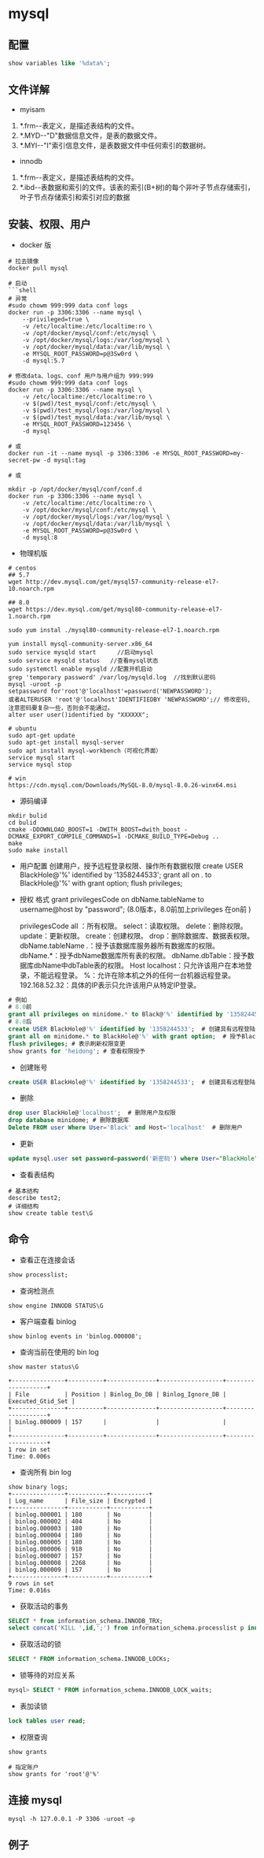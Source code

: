 # mysql

## 配置
```sql
show variables like '%data%';
```

## 文件详解

- myisam
1. *.frm--表定义，是描述表结构的文件。
2. *.MYD--"D"数据信息文件，是表的数据文件。
3. *.MYI--"I"索引信息文件，是表数据文件中任何索引的数据树。

- innodb
1. *.frm--表定义，是描述表结构的文件。
2. *.ibd--表数据和索引的文件。该表的索引(B+树)的每个非叶子节点存储索引，叶子节点存储索引和索引对应的数据


## 安装、权限、用户
- docker 版
```shell
# 拉去镜像
docker pull mysql

# 启动
```shell
# 异常
#sudo chowm 999:999 data conf logs
docker run -p 3306:3306 --name mysql \
    --privileged=true \
    -v /etc/localtime:/etc/localtime:ro \
    -v /opt/docker/mysql/conf:/etc/mysql \
    -v /opt/docker/mysql/logs:/var/log/mysql \
    -v /opt/docker/mysql/data:/var/lib/mysql \
    -e MYSQL_ROOT_PASSWORD=p@3Sw0rd \
    -d mysql:5.7

# 修改data、logs、conf 用户与用户组为 999:999
#sudo chowm 999:999 data conf logs
docker run -p 3306:3306 --name mysql \
    -v /etc/localtime:/etc/localtime:ro \
    -v $(pwd)/test_mysql/conf:/etc/mysql \
    -v $(pwd)/test_mysql/logs:/var/log/mysql \
    -v $(pwd)/test_mysql/data:/var/lib/mysql \
    -e MYSQL_ROOT_PASSWORD=123456 \
    -d mysql

# 或
docker run -it --name mysql -p 3306:3306 -e MYSQL_ROOT_PASSWORD=my-secret-pw -d mysql:tag 

# 或

mkdir -p /opt/docker/mysql/conf/conf.d
docker run -p 3306:3306 --name mysql \
    -v /etc/localtime:/etc/localtime:ro \
    -v /opt/docker/mysql/conf:/etc/mysql \
    -v /opt/docker/mysql/logs:/var/log/mysql \
    -v /opt/docker/mysql/data:/var/lib/mysql \
    -e MYSQL_ROOT_PASSWORD=p@3Sw0rd \
    -d mysql:8
```

- 物理机版
```shell
# centos
## 5.7
wget http://dev.mysql.com/get/mysql57-community-release-el7-10.noarch.rpm

## 8.0
wget https://dev.mysql.com/get/mysql80-community-release-el7-1.noarch.rpm 

sudo yum instal ./mysql80-community-release-el7-1.noarch.rpm 

yum install mysql-community-server.x86_64 
sudo service mysqld start      //启动mysql 
sudo service mysqld status   //查看mysql状态 
sudo systemctl enable mysqld //配置开机启动 
grep 'temporary password' /var/log/mysqld.log  //找到默认密码 
mysql -uroot -p  
setpassword for'root'@'localhost'=password('NEWPASSWORD'); 
或者ALTERUSER 'root'@'localhost'IDENTIFIEDBY 'NEWPASSWORD';// 修改密码,注意密码要复杂一些，否则会不能通过。 
alter user user()identified by "XXXXXX"; 

# ubuntu
sudo apt-get update 
sudo apt-get install mysql-server 
sudo apt install mysql-workbench（可视化界面） 
service mysql start 
service mysql stop 

# win
https://cdn.mysql.com/Downloads/MySQL-8.0/mysql-8.0.26-winx64.msi 
```

- 源码编译
```shell
mkdir bulid
cd bulid
cmake -DDOWNLOAD_BOOST=1 -DWITH_BOOST=dwith_boost -DCMAKE_EXPORT_COMPILE_COMMANDS=1 -DCMAKE_BUILD_TYPE=Debug ..
make
sudo make install
```

- 用户配置
创建用户，授予远程登录权限、操作所有数据权限
create USER BlackHole@'%' identified by '1358244533';
grant all on *.* to BlackHole@'%' with grant option;
flush privileges;

- 授权
    格式
    grant privilegesCode on dbName.tableName to username@host by "password"; 
    (8.0版本，8.0前加上privileges 在on前 ) 

    privilegesCode 
        all ：所有权限。 
        select：读取权限。 
        delete：删除权限。 
        update：更新权限。 
        create：创建权限。 
        drop：删除数据库、数据表权限。 
    dbName.tableName 
        *.*：授予该数据库服务器所有数据库的权限。 
        dbName.*：授予dbName数据库所有表的权限。 
        dbName.dbTable：授予数据库dbName中dbTable表的权限。 
    Host 
        localhost：只允许该用户在本地登录，不能远程登录。 
        %：允许在除本机之外的任何一台机器远程登录。 
        192.168.52.32：具体的IP表示只允许该用户从特定IP登录。 

```sql
# 例如
# 8.0前
grant all privileges on minidome.* to Black@'%' identified by '1358244533';  # 授权Blcak具有远程登陆与minidome数据库的所有权限 
# 8.0后
create USER BlackHole@'%' identified by '1358244533';  # 创建具有远程登陆的BlackHole用户 
grant all on minidome.* to BlackHole@'%' with grant option;  # 授予BlackHole具有minidome的所有权限 
flush privileges; # 表示刷新权限变更 
show grants for 'heidong'; # 查看权限授予
```

- 创建账号
```sql
create USER BlackHole@'%' identified by '1358244533';  # 创建具有远程登陆的BlackHole用户
```

- 删除
```sql
drop user BlackHole@'localhost';  # 删除用户及权限 
drop database minidome; # 删除数据库
Delete FROM user Where User='Black' and Host='localhost'  # 删除用户
```

- 更新
```sql
update mysql.user set password=password('新密码') where User="BlackHole" and Host="localhost"; # 更新密码
```

- 查看表结构
```shell
# 基本结构
describe test2;
# 详细结构
show create table test\G
```

## 命令
- 查看正在连接会话
```sql
show processlist;
```

- 查询检测点 
```shell
show engine INNODB STATUS\G
```

- 客户端查看 binlog
```shell
show binlog events in 'binlog.000008';
```

- 查询当前在使用的 bin log
```shell
show master status\G

+---------------+----------+--------------+------------------+-------------------+
| File          | Position | Binlog_Do_DB | Binlog_Ignore_DB | Executed_Gtid_Set |
+---------------+----------+--------------+------------------+-------------------+
| binlog.000009 | 157      |              |                  |                   |
+---------------+----------+--------------+------------------+-------------------+
1 row in set
Time: 0.006s
```

- 查询所有 bin log
```shell
show binary logs;
+---------------+-----------+-----------+
| Log_name      | File_size | Encrypted |
+---------------+-----------+-----------+
| binlog.000001 | 180       | No        |
| binlog.000002 | 404       | No        |
| binlog.000003 | 180       | No        |
| binlog.000004 | 180       | No        |
| binlog.000005 | 180       | No        |
| binlog.000006 | 918       | No        |
| binlog.000007 | 157       | No        |
| binlog.000008 | 2268      | No        |
| binlog.000009 | 157       | No        |
+---------------+-----------+-----------+
9 rows in set
Time: 0.016s
```

- 获取活动的事务
```sql
SELECT * from information_schema.INNODB_TRX;
select concat('KILL ',id,';') from information_schema.processlist p inner join information_schema.INNODB_TRX x on p.id=x.trx_mysql_thread_id where db='user';
```

- 获取活动的锁
```sql
SELECT * FROM information_schema.INNODB_LOCKs;
```

- 锁等待的对应关系
```sql
mysql> SELECT * FROM information_schema.INNODB_LOCK_waits;
```

- 表加读锁
```sql
lock tables user read;
```

- 权限查询
```shell
show grants

# 指定账户
show grants for 'root'@'%'
```

## 连接 mysql
```shell
mysql -h 127.0.0.1 -P 3306 -uroot –p 
```

## 例子

